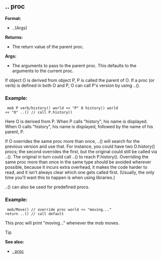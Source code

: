 ## .. proc

**Format:**
+   ..(Args)
<!-- -->
**Returns:**
+   The return value of the parent proc.
<!-- -->
**Args:**
+   The arguments to pass to the parent proc. This defaults to the
    arguments to the current proc.


If object O is derived from object P, P is called the parent of
O. If a proc (or verb) is defined in both O and P, O can call P\'s
version by using ..().
### Example:

``` dm
 mob P verb/history() world << "P" O history() world
<< "O" ..() // call P.history() 
```
 

Here O is
derived from P. When P calls "history", his name is displayed. When O
calls "history", his name is displayed, followed by the name of his
parent, P. 

If O overrides the same proc more than once, ..()
will search for the previous version and use that. For instance, you
could have two O.history() procs; the second overrides the first, but
the original could still be called via ..(). The original in turn could
call ..() to reach P.history(). Overriding the same proc more than once
in the same type should be avoided wherever possible, because it incurs
extra overhead, it makes the code harder to read, and it isn\'t always
clear which one gets called first. (Usually, the only time you\'ll want
this to happen is when using libraries.) 

..() can also be used
for predefined procs.
### Example:

``` dm
 mob/Move() // override proc world << "moving..."
return ..() // call default 
```
 

This proc will print
"moving..." whenever the mob moves.

> [!TIP] 
> **See also:**
> +   [. proc](/ref/proc/%2e.md) <!-- -->